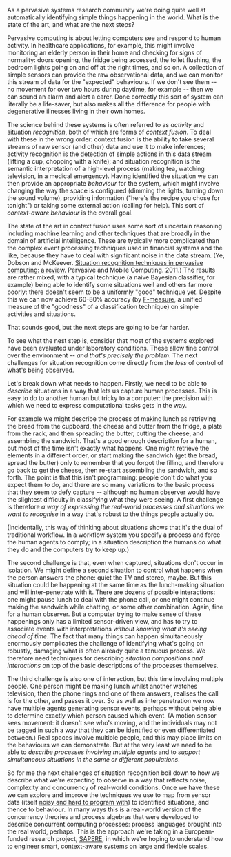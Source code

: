 <html><body><p>As a pervasive systems research community we're doing quite well at  automatically identifying simple things happening in the world. What is  the state of the art, and what are the next steps?

<!--more-->

Pervasive  computing is about letting computers see and respond to human activity.  In healthcare applications, for example, this might involve monitoring  an elderly person in their home and checking for signs of normality:  doors opening, the fridge being accessed, the toilet flushing, the  bedroom lights going on and off at the right times, and so on. A  collection of simple sensors can provide the raw observational data, and  we can monitor this stream of data for the "expected" behaviours. If we  don't see them -- no movement for over two hours during daytime, for  example -- then we can sound an alarm and alert a carer. Done correctly  this sort of system can literally be a life-saver, but also makes all  the difference for people with degenerative illnesses living in their  own homes.

The science behind these systems is often referred to as <em>activity</em> and situation <em>recognition</em>, both of which are forms of <em>context fusion</em>.  To deal with these in the wrong order: context fusion is the ability to  take several streams of raw sensor (and other) data and use it to make  inferences; activity recognition is the detection of simple actions in  this data stream (lifting a cup, chopping with a knife); and situation  recognition is the semantic interpretation of a high-level process  (making tea, watching television, in a medical emergency). Having identified the situation we can then provide an appropriate <em>behaviour</em> for the system, which might involve changing the way the space is  configured (dimming the lights, turning down the sound volume), providing information ("here's the recipe you chose for tonight") or taking some external action (calling for help). This sort of <em>context-aware behaviour</em> is the overall goal.

The state of the art in context fusion uses some sort of  uncertain reasoning including machine learning and other techniques that  are broadly in the domain of artificial intelligence. These are  typically more complicated than the complex event processing techniques  used in financial systems and the like, because they have to deal with  significant noise in the data stream. (Ye, Dobson and McKeever.  <a href="/softcopy/situation-recognition-pmc11.pdf">Situation recognition techniques in pervasive computing: a review</a>.  Pervasive and Mobile Computing. 2011.) The results are rather mixed,  with a typical technique (a naive Bayesian classifier, for example)  being able to identify some situations well and others far more poorly:  there doesn't seem to be a uniformly "good" technique yet. Despite this  we can now achieve 60-80% accuracy (by <a href="https://secure.wikimedia.org/wikipedia/en/wiki/F1_score">F-measure</a>, a unified measure of  the "goodness" of a classification technique) on simple activities and  situations.

That sounds good, but the next steps are going to be far harder.

To  see what the nest step is, consider that most of the systems explored  have been evaluated under laboratory conditions. These allow fine  control over the environment --<em> and that's precisely the problem</em>. The next challenges for situation recognition come directly from the <em>loss</em> of control of what's being observed.

Let's break down what needs to happen. Firstly, we need to be able to <em>describe</em> situations in a way that lets us capture human processes. This is easy  to do to another human but tricky to a computer: the precision with  which we need to express computational tasks gets in the way.

For  example we might describe the process of making lunch as retrieving the  bread from the cupboard, the cheese and butter from the fridge, a plate  from the rack, and then spreading the butter, cutting the cheese, and  assembling the sandwich. That's a good enough description for a human,  but most of the time isn't exactly what happens. One might retrieve the  elements in a different order, or start making the sandwich (get the  bread, spread the butter) only to remember that you forgot the filling,  and therefore go back to get the cheese, then re-start assembling the  sandwich, and so forth. The point is that this isn't programming: people  don't do what you expect them to do, and there are so many variations  to the basic process that they seem to defy capture -- although no human  observer would have the slightest difficulty in classifying what they  were seeing. A first challenge is therefore <em>a way of expressing the real-world processes and situations we want to recognise</em> in a way that's robust to the things people actually do.

(Incidentally,  this way of thinking about situations shows that it's the dual of  traditional workflow. In a workflow system you specify a process and  force the human agents to comply; in a situation description the humans  do what they do and the computers try to keep up.)

The second  challenge is that, even when captured, situations don't occur in  isolation. We might define a second situation to control what happens  when the person answers the phone: quiet the TV and stereo, maybe. But  this situation could be happening at the same time as the lunch-making  situation and will inter-penetrate with it. There are dozens of possible  interactions: one might pause lunch to deal with the phone call, or one  might continue making the sandwich while chatting, or some other  combination. Again, fine for a human observer. But a computer trying to  make sense of these happenings only has a limited sensor-driven view,  and has to try to associate events with interpretations <em>without knowing what it's seeing ahead of time</em>.  The fact that many things can happen simultaneously enormously  complicates the challenge of identifying what's going on robustly,  damaging what is often already quite a tenuous process. We therefore  need techniques for describing <em>situation compositions and interactions</em> on top of the basic descriptions of the processes themselves.

The  third challenge is also one of interaction, but this time involving  multiple people. One person might be making lunch whilst another watches  television, then the phone rings and one of them answers, realises the  call is for the other, and passes it over. So as well as  interpenetration we now have multiple agents generating sensor events,  perhaps without being able to determine exactly which person caused  which event. (A motion sensor sees movement: it doesn't see who's  moving, and the individuals may not be tagged in such a way that they  can be identified or even differentiated between.) Real spaces involve  multiple people, and this may place limits on the behaviours we can  demonstrate. But at the very least we need to be able to <em>describe processes involving multiple agents</em> and to <em>support simultaneous situations in the same or different populations</em>.

So for me the next challenges of situation recognition boil down to how we describe what we're expecting to observe in a way that reflects noise, complexity and concurrency of real-world conditions.  Once we have these we can explore and improve the techniques we use to  map from sensor data (itself <a href="/2010/02/216/">noisy and hard to program with</a>) to identified situations, and thence  to behaviour. In many ways this is a real-world version of the  concurrency theories and process algebras that were developed to  describe concurrent computing processes: process languages brought into  the real world, perhaps. This is the approach we're taking in a  European-funded research project, <a href="http://www.sapere-project.eu/">SAPERE</a>, in which we're hoping to understand how to engineer smart, context-aware systems on large and flexible scales.</p></body></html>